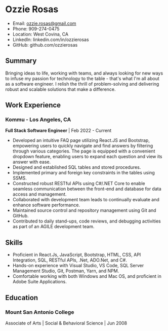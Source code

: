 # Ozzie Rosas
- Email: ozzie.rosas@gmail.com
- Phone: 909-274-0475  
- Location: West Covina, CA
- LinkedIn: linkedin.com/in/ozzierosas
- GitHub: github.com/ozzierosas

## Summary
Bringing ideas to life, working with teams, and always looking for new ways to infuse my passion for technology to the table - that's what I'm all about as a software engineer. I relish the thrill of problem-solving and delivering robust and scalable solutions that make a difference.


## Work Experience
### Kommu - Los Angeles, CA
**Full Stack Software Engineer** | Feb 2022 - Current
  - Developed an intuitive FAQ page utilizing React.JS and Bootstrap, empowering users to quickly navigate and find answers by filtering through various categories. The page is equipped with a convenient dropdown feature, enabling users to expand each question and view its answer with ease.
  - Designed and established SQL tables and stored procedures.
  - Implemented primary and foreign key constraints in the tables using SSMS.
  - Constructed robust RESTful APIs using C#/.NET Core to enable seamless communication between the front-end and database for data access and management.
  - Collaborated with development team leads to continually evaluate and enhance software performance.
  - Maintained source control and repository management using Git and GitHub.
  - Contributed to daily stand-ups, code reviews, and debugging activities as part of an AGILE development team.

## Skills
- Proficient in React.Js, JavaScript, Bootstrap, HTML, CSS, API Integration, SQL, RESTful APIs, .Net, ADO.Net, and C#.
- Hands-on experience with Visual Studio, VS Code, SQL Server Management Studio, Git, Postman, Yarn, and NPM.
- Comfortable working with both Windows and Mac OS, and proficient in Adobe Suite Applications.

## Education
### Mount San Antonio College 
Associate of Arts | Social & Behavioral Science | Jun 2008
